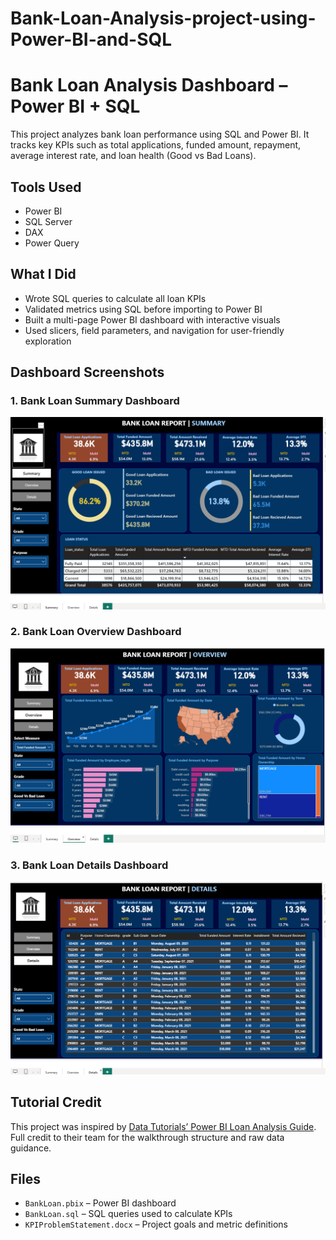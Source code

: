 # Bank-Loan-Analysis-project-using-Power-BI-and-SQL

# Bank Loan Analysis Dashboard – Power BI + SQL

This project analyzes bank loan performance using SQL and Power BI. It tracks key KPIs such as total applications, funded amount, repayment, average interest rate, and loan health (Good vs Bad Loans).

## Tools Used
- Power BI
- SQL Server
- DAX
- Power Query

## What I Did
- Wrote SQL queries to calculate all loan KPIs
- Validated metrics using SQL before importing to Power BI
- Built a multi-page Power BI dashboard with interactive visuals
- Used slicers, field parameters, and navigation for user-friendly exploration



##  Dashboard Screenshots

### 1. Bank Loan Summary Dashboard
![Bank Loan Summary Dashboard](https://github.com/AnuA1995/Bank-Loan-Analysis-project-using-Power-BI-and-SQL/blob/main/Screenshots/BankLoanSummary.png?raw=true)

### 2. Bank Loan Overview Dashboard
![Bank Loan Overview Dashboard](https://github.com/AnuA1995/Bank-Loan-Analysis-project-using-Power-BI-and-SQL/blob/main/Screenshots/BankLoanOverview.png?raw=true)

### 3. Bank Loan Details Dashboard
![Bank Loan Details Dashboard](https://github.com/AnuA1995/Bank-Loan-Analysis-project-using-Power-BI-and-SQL/blob/main/Screenshots/BankLoanDetails.png?raw=true)



## Tutorial Credit
This project was inspired by [Data Tutorials’ Power BI Loan Analysis Guide](https://www.youtube.com/watch?v=GMYgPg6eKP8). Full credit to their team for the walkthrough structure and raw data guidance.

## Files
- `BankLoan.pbix` – Power BI dashboard
- `BankLoan.sql` – SQL queries used to calculate KPIs
- `KPIProblemStatement.docx` – Project goals and metric definitions
